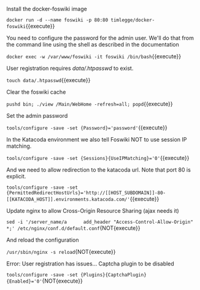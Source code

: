 Install the docker-foswiki image

`docker run -d --name foswiki -p 80:80 timlegge/docker-foswiki`{{execute}}

You need to configure the password for the admin user. We'll do that from the command line using the shell as described in the documentation

`docker exec -w /var/www/foswiki -it foswiki /bin/bash`{{execute}}

User registration requires  _data/.htpasswd_ to exist.

`touch data/.htpasswd`{{execute}}

Clear the foswiki cache

`pushd bin; ./view /Main/WebHome -refresh=all; popd`{{execute}}

Set the admin password

`tools/configure -save -set {Password}='password'`{{execute}}

In the Katacoda environment we also tell Foswiki NOT to use session IP matching.

`tools/configure -save -set {Sessions}{UseIPMatching}='0'`{{execute}}

And we need to allow redirection to the katacoda url. Note that port 80 is explicit.

`tools/configure -save -set {PermittedRedirectHostUrls}='http://[[HOST_SUBDOMAIN]]-80-[[KATACODA_HOST]].environments.katacoda.com/'`{{execute}}

Update nginx to allow Cross-Origin Resource Sharing (ajax needs it)

`sed -i '/server_name/a      add_header "Access-Control-Allow-Origin"  *;' /etc/nginx/conf.d/default.conf`{NOT{execute}}

And reload the configuration

`/usr/sbin/nginx -s reload`{NOT{execute}}

Error: User registration has issues...
Captcha plugin to be disabled

`tools/configure -save -set {Plugins}{CaptchaPlugin}{Enabled}='0'`{NOT{execute}}
